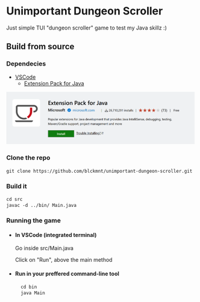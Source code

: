 # Unimportant Dungeon Scroller

Just simple TUI "dungeon scroller" game to test my Java skillz :)

## Build from source

### Dependecies
- [VSCode](https://code.visualstudio.com/download)
    - [Extension Pack for Java](https://marketplace.visualstudio.com/items?itemName=vscjava.vscode-java-pack)

<img src="./README/java_extensions_pack.png" alt="Extension Pack for Java" width="500" />

### Clone the repo

    git clone https://github.com/blckmnt/unimportant-dungeon-scroller.git

### Build it

    cd src
    javac -d ../bin/ Main.java

### Running the game
- #### In VSCode (integrated terminal)
    Go inside src/Main.java

    Click on "Run", above the main method

- #### Run in your preffered command-line tool

        cd bin
        java Main
